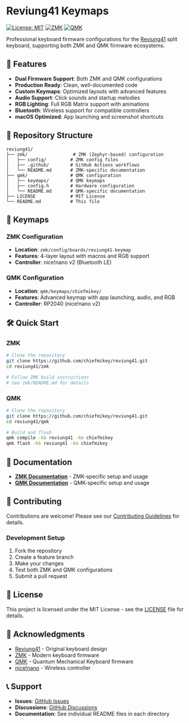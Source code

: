 # Reviung41 Keymaps

[![License: MIT](https://img.shields.io/badge/License-MIT-yellow.svg)](https://opensource.org/licenses/MIT)
[![ZMK](https://img.shields.io/badge/ZMK-Config-blue)](https://zmk.dev/)
[![QMK](https://img.shields.io/badge/QMK-Config-green)](https://qmk.fm/)

Professional keyboard firmware configurations for the [Reviung41](https://github.com/gtips/reviung41) split keyboard, supporting both ZMK and QMK firmware ecosystems.

## 🚀 Features

- **Dual Firmware Support**: Both ZMK and QMK configurations
- **Production Ready**: Clean, well-documented code
- **Custom Keymaps**: Optimized layouts with advanced features
- **Audio Support**: Click sounds and startup melodies
- **RGB Lighting**: Full RGB Matrix support with animations
- **Bluetooth**: Wireless support for compatible controllers
- **macOS Optimized**: App launching and screenshot shortcuts

## 📁 Repository Structure

```
reviung41/
├── zmk/                 # ZMK (Zephyr-based) configuration
│   ├── config/         # ZMK config files
│   ├── .github/        # GitHub Actions workflows
│   └── README.md       # ZMK-specific documentation
├── qmk/                # QMK configuration
│   ├── keymaps/        # QMK keymaps
│   ├── config.h        # Hardware configuration
│   └── README.md       # QMK-specific documentation
├── LICENSE             # MIT License
└── README.md           # This file
```

## 🎹 Keymaps

### ZMK Configuration
- **Location**: `zmk/config/boards/reviung41.keymap`
- **Features**: 4-layer layout with macros and RGB support
- **Controller**: nice!nano v2 (Bluetooth LE)

### QMK Configuration
- **Location**: `qmk/keymaps/chiefmikey/`
- **Features**: Advanced keymap with app launching, audio, and RGB
- **Controller**: RP2040 (nice!nano v2)

## 🛠️ Quick Start

### ZMK
```bash
# Clone the repository
git clone https://github.com/chiefmikey/reviung41.git
cd reviung41/zmk

# Follow ZMK build instructions
# See zmk/README.md for details
```

### QMK
```bash
# Clone the repository
git clone https://github.com/chiefmikey/reviung41.git
cd reviung41/qmk

# Build and flash
qmk compile -kb reviung41 -km chiefmikey
qmk flash -kb reviung41 -km chiefmikey
```

## 📖 Documentation

- **[ZMK Documentation](zmk/README.md)** - ZMK-specific setup and usage
- **[QMK Documentation](qmk/README.md)** - QMK-specific setup and usage

## 🤝 Contributing

Contributions are welcome! Please see our [Contributing Guidelines](CONTRIBUTING.md) for details.

### Development Setup
1. Fork the repository
2. Create a feature branch
3. Make your changes
4. Test both ZMK and QMK configurations
5. Submit a pull request

## 📄 License

This project is licensed under the MIT License - see the [LICENSE](LICENSE) file for details.

## 🙏 Acknowledgments

- [Reviung41](https://github.com/gtips/reviung41) - Original keyboard design
- [ZMK](https://zmk.dev/) - Modern keyboard firmware
- [QMK](https://qmk.fm/) - Quantum Mechanical Keyboard firmware
- [nice!nano](https://nicekeyboards.com/nice-nano) - Wireless controller

## 📞 Support

- **Issues**: [GitHub Issues](https://github.com/chiefmikey/reviung41/issues)
- **Discussions**: [GitHub Discussions](https://github.com/chiefmikey/reviung41/discussions)
- **Documentation**: See individual README files in each directory
